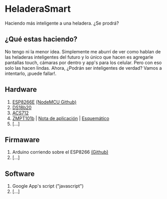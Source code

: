 # HeladeraSmart
Haciendo más inteligente a una heladera. ¿Se prodrá?

## ¿Qué estas haciendo?

No tengo ni la menor idea. Simplemente me aburrí de ver como hablan de las heladeras inteligentes del futuro y lo único que hacen es agregarle pantallas touch, cámaras por dentro y app's para los celular. Pero con eso solo las hacen lindas. Ahora, ¿Podrán ser inteligentes de verdad? Vamos a intentarlo, ¡puede fallar!.

## Hardware
1. [ESP8266E](https://cdn-shop.adafruit.com/datasheets/ESP8266_Specifications_English.pdf) [(NodeMCU Github)](https://github.com/nodemcu)
2. [DS18b20](https://cdn.sparkfun.com/datasheets/Sensors/Temp/DS18B20.pdf)
3. [ACS712](https://www.sparkfun.com/datasheets/BreakoutBoards/0712.pdf)
4. [ZMPT101b](http://5nrorwxhmqqijik.leadongcdn.com/attachment/kjilKBmoioSRqlkqjoipSR7ww7fgzb73m/ZMPT101B-specification.pdf) | [Nota de aplicación](https://www.researchgate.net/profile/Mamunu_Mustapha/publication/316636029_Calibration_of_ZMPT101B_voltage_sensor_module_using_polynomial_regression_for_accurate_load_monitoring/links/5a13d4a20f7e9b1e5730a48d/Calibration-of-ZMPT101B-voltage-sensor-module-using-polynomial-regression-for-accurate-load-monitoring.pdf) | [Esquemático](https://drive.google.com/file/d/1M4Q-TLvbLLLNFUuzeOaPjf8OgxQowewL/view?usp=sharing)
5. [...]

## Firmaware
1. Arduino corriendo sobre el ESP8266 [(Github)](https://github.com/esp8266/Arduino)
2. [...]

## Software
1. Google App's script ("javascript")
2. [...]
